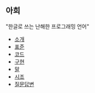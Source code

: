 
아희
----

"한글로 쓰는 난해한 프로그래밍 언어"

* [소개](/introduction.ko/)
* [표준](/specification.ko/)
* [코드](/code.ko/)
* [구현](/implementation.ko/)
* [말](/what-they-say.ko/)
* [시조](/poetry.ko/)
* [질문답변](/qna.ko/)


